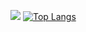 [![](https://github-readme-stats.vercel.app/api?username=captainredbleach&count_private=true&show_icons=true&include_all_commits=true&cache_seconds=1800&theme=radical)](https://github.com/anuraghazra/github-readme-stats)
[![Top Langs](https://github-readme-stats.vercel.app/api/top-langs/?username=captainredbleach&count_private=true&show_icons=true&include_all_commits=true&cache_seconds=1800&theme=radical)](https://github.com/anuraghazra/github-readme-stats)
